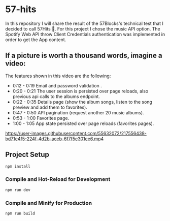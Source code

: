 # 57-hits

In this repository I will share the result of the 57Blocks's technical test that I decided to call 57Hits 🚀.
For this project I chose the music API option. 
The Spotify Web API throw Client Credentials authentication was implemented in order to get the App content. 

## If a picture is worth a thousand words, imagine a video:
The features shown in this video are the following:

- 0:12 - 0:19 Email and password validation .
- 0:20 - 0:21 The user session is persisted over page reloads, also previous api calls to the albums endpoint.
- 0:22 - 0:35 Details page (show the album songs, listen to the song preview and add them to favorites).
- 0:47 - 0:50 API pagination (request another 20 music albums).
- 0:53 - 1:00 Favorites page.
- 1:00 - 1:05 App state persisted over page reloads (favorites pages). 

https://user-images.githubusercontent.com/55632072/217556438-bd71e4f5-224f-4d2b-aceb-6f7f5e301ee6.mp4


## Project Setup

```sh
npm install
```

### Compile and Hot-Reload for Development

```sh
npm run dev
```

### Compile and Minify for Production

```sh
npm run build
```
